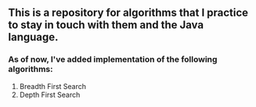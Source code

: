 ## This is a repository for algorithms that I practice to stay in touch with them and the Java language.

### As of now, I've added implementation of the following algorithms:

1. Breadth First Search
2. Depth First Search
